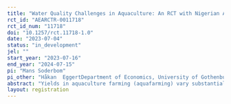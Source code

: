 ```yaml
---
title: "Water Quality Challenges in Aquaculture: An RCT with Nigerian Aquafarmers"
rct_id: "AEARCTR-0011718"
rct_id_num: "11718"
doi: "10.1257/rct.11718-1.0"
date: "2023-07-04"
status: "in_development"
jel: ""
start_year: "2023-07-16"
end_year: "2024-07-15"
pi: "Mans Soderbom"
pi_other: "Håkan  EggertDepartment of Economics, University of Gothenburg; Kira LanckerUniversity of Copenhagen; Nnaemeka ChukwuoneUniversity of Nigeria Nsukka"
abstract: "Yields in aquaculture farming (aquafarming) vary substantially across regions and remain comparatively low in many African countries. Why this is the case is not fully understood. The premise this project is that low yields can, at least to some extent, be attributed to poor water quality. That this is a reasonable idea is supported by a large body of empirical research in various disciplines. The main hypothesis of the project is that small investments in training and technology can result in lasting and non-negligible positive effects on water quality, and consequently higher yields. To test this hypothesis, we carry out a randomized controlled trial (RCT). The setting is aquafarming in Nigeria, and the RCT will enable us to estimate the causal effects of access to training and access to a toolkit for water quality monitoring on water quality and farming outcomes. The design of the RCT will be two-armed, where the control group and the treatment groups are randomly recruited from a pool of approximately 600 (aquafarmers) based in the area Ekpan, Warri Delta State, Nigeria. The treatment group will be offered 2-3 days of training on how to assess and improve water quality, focusing on acidity and oxygen levels in particular. The training is carried out by staff at the Institute of Aquaculture Development Nigeria. The treatment group will also receive information about the quality of the water in their ponds. This information will be provided by field workers who will use a water quality control kit to obtain measures of water quality with respect to pH and oxygen level on a regular basis. All subjects will be interviewed in a baseline survey and revisited twice with 6-7 months intervals (the average rotation period of fish in the ponds). The program is implemented in partnership with University of Nigeria and Environment for Development, University of Gothenburg."
layout: registration
---
```


